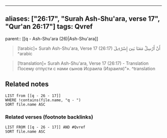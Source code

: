 
---
aliases: ["26:17", "Surah Ash-Shu'ara, verse 17", "Qur'an 26:17"]
tags: Qvref
---

parent:: [[q - Ash-Shu'ara (26)|Ash-Shu'ara]]

> [!arabic]+ Surah Ash-Shu'ara, Verse 17 (26:17)
> <span class="quran-arabic">أَنْ أَرْسِلْ مَعَنَا بَنِىٓ إِسْرَٰٓءِيلَ</span>
^arabic

> [!translation]+ Surah Ash-Shu'ara, Verse 17 (26:17) - Translation
> Посему отпусти с нами сынов Исраила (Израиля)"».
^translation



## Related notes
```dataview
LIST from [[q - 26 - 17]]
WHERE !contains(file.name, "q - ")
SORT file.name ASC
```

### Related verses (footnote backlinks)
```dataview
LIST FROM [[q - 26 - 17]] AND #Qvref
SORT file.name ASC
```

